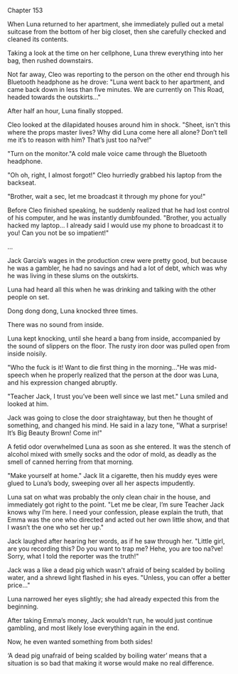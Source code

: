 Chapter 153


When Luna returned to her apartment, she immediately pulled out a metal suitcase from the bottom of her big closet, then she carefully checked and cleaned its contents.


Taking a look at the time on her cellphone, Luna threw everything into her bag, then rushed downstairs.


Not far away, Cleo was reporting to the person on the other end through his Bluetooth headphone as he drove: "Luna went back to her apartment, and came back down in less than five minutes. We are currently on This Road, headed towards the outskirts…"


After half an hour, Luna finally stopped.


Cleo looked at the dilapidated houses around him in shock. "Sheet, isn't this where the props master lives? Why did Luna come here all alone? Don’t tell me it’s to reason with him? That’s just too na?ve!"


"Turn on the monitor."A cold male voice came through the Bluetooth headphone.


"Oh oh, right, I almost forgot!" Cleo hurriedly grabbed his laptop from the backseat.


"Brother, wait a sec, let me broadcast it through my phone for you!"


Before Cleo finished speaking, he suddenly realized that he had lost control of his computer, and he was instantly dumbfounded. "Brother, you actually hacked my laptop… I already said I would use my phone to broadcast it to you! Can you not be so impatient!"


…


Jack Garcia’s wages in the production crew were pretty good, but because he was a gambler, he had no savings and had a lot of debt, which was why he was living in these slums on the outskirts.


Luna had heard all this when he was drinking and talking with the other people on set.


Dong dong dong, Luna knocked three times.


There was no sound from inside.


Luna kept knocking, until she heard a bang from inside, accompanied by the sound of slippers on the floor. The rusty iron door was pulled open from inside noisily.


"Who the fuck is it! Want to die first thing in the morning…"He was mid-speech when he properly realized that the person at the door was Luna, and his expression changed abruptly.


"Teacher Jack, I trust you’ve been well since we last met." Luna smiled and looked at him.


Jack was going to close the door straightaway, but then he thought of something, and changed his mind. He said in a lazy tone, "What a surprise! It’s Big Beauty Brown! Come in!"


A fetid odor overwhelmed Luna as soon as she entered. It was the stench of alcohol mixed with smelly socks and the odor of mold, as deadly as the smell of canned herring from that morning.


"Make yourself at home." Jack lit a cigarette, then his muddy eyes were glued to Luna’s body, sweeping over all her aspects impudently.


Luna sat on what was probably the only clean chair in the house, and immediately got right to the point. "Let me be clear, I’m sure Teacher Jack knows why I’m here. I need your confession, please explain the truth, that Emma was the one who directed and acted out her own little show, and that I wasn’t the one who set her up."


Jack laughed after hearing her words, as if he saw through her. "Little girl, are you recording this? Do you want to trap me? Hehe, you are too na?ve! Sorry, what I told the reporter was the truth!"


Jack was a like a dead pig which wasn't afraid of being scalded by boiling water, and a shrewd light flashed in his eyes. "Unless, you can offer a better price…"


Luna narrowed her eyes slightly; she had already expected this from the beginning.


After taking Emma’s money, Jack wouldn’t run, he would just continue gambling, and most likely lose everything again in the end.


Now, he even wanted something from both sides!


‘A dead pig unafraid of being scalded by boiling water’ means that a situation is so bad that making it worse would make no real difference.

